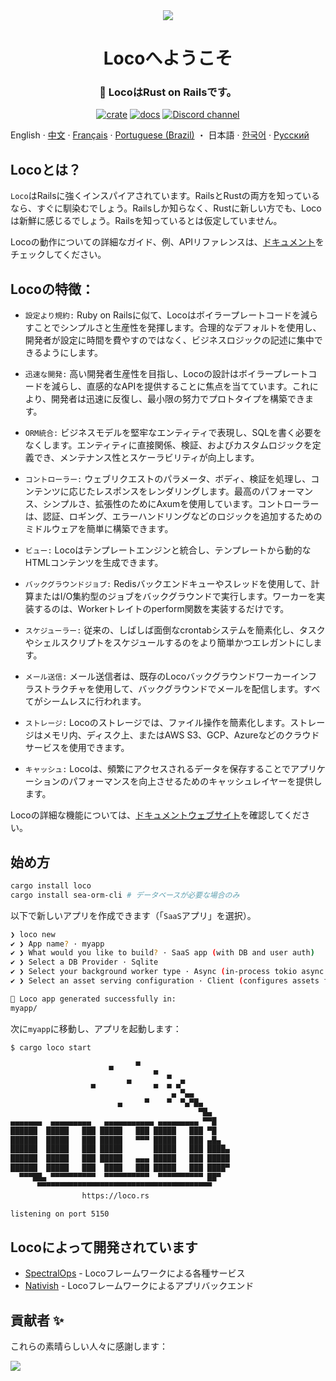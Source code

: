 <div align="center">

   <img src="https://github.com/loco-rs/loco/assets/83390/992d215a-3cd3-42ee-a1c7-de9fd25a5bac"/>

   <h1>Locoへようこそ</h1>

   <h3>
🚂 LocoはRust on Railsです。
   </h3>

   [![crate](https://img.shields.io/crates/v/loco-rs.svg)](https://crates.io/crates/loco-rs)
   [![docs](https://docs.rs/loco-rs/badge.svg)](https://docs.rs/loco-rs)
   [![Discord channel](https://img.shields.io/badge/discord-Join-us)](https://discord.gg/fTvyBzwKS8)

 </div>

English · [中文](./README-zh_CN.md) · [Français](./README.fr.md) · [Portuguese (Brazil)](./README-pt_BR.md) ・ 日本語 · [한국어](./README.ko.md) · [Русский](./README.ru.md)

## Locoとは？
`Loco`はRailsに強くインスパイアされています。RailsとRustの両方を知っているなら、すぐに馴染むでしょう。Railsしか知らなく、Rustに新しい方でも、Locoは新鮮に感じるでしょう。Railsを知っているとは仮定していません。

Locoの動作についての詳細なガイド、例、APIリファレンスは、[ドキュメント](https://loco.rs)をチェックしてください。

## Locoの特徴：

* `設定より規約:` Ruby on Railsに似て、Locoはボイラープレートコードを減らすことでシンプルさと生産性を発揮します。合理的なデフォルトを使用し、開発者が設定に時間を費やすのではなく、ビジネスロジックの記述に集中できるようにします。

* `迅速な開発:` 高い開発者生産性を目指し、Locoの設計はボイラープレートコードを減らし、直感的なAPIを提供することに焦点を当てています。これにより、開発者は迅速に反復し、最小限の努力でプロトタイプを構築できます。

* `ORM統合:` ビジネスモデルを堅牢なエンティティで表現し、SQLを書く必要をなくします。エンティティに直接関係、検証、およびカスタムロジックを定義でき、メンテナンス性とスケーラビリティが向上します。

* `コントローラー:` ウェブリクエストのパラメータ、ボディ、検証を処理し、コンテンツに応じたレスポンスをレンダリングします。最高のパフォーマンス、シンプルさ、拡張性のためにAxumを使用しています。コントローラーは、認証、ロギング、エラーハンドリングなどのロジックを追加するためのミドルウェアを簡単に構築できます。

* `ビュー:` Locoはテンプレートエンジンと統合し、テンプレートから動的なHTMLコンテンツを生成できます。

* `バックグラウンドジョブ:` Redisバックエンドキューやスレッドを使用して、計算またはI/O集約型のジョブをバックグラウンドで実行します。ワーカーを実装するのは、Workerトレイトのperform関数を実装するだけです。

* `スケジューラー:` 従来の、しばしば面倒なcrontabシステムを簡素化し、タスクやシェルスクリプトをスケジュールするのをより簡単かつエレガントにします。

* `メール送信:` メール送信者は、既存のLocoバックグラウンドワーカーインフラストラクチャを使用して、バックグラウンドでメールを配信します。すべてがシームレスに行われます。

* `ストレージ:` Locoのストレージでは、ファイル操作を簡素化します。ストレージはメモリ内、ディスク上、またはAWS S3、GCP、Azureなどのクラウドサービスを使用できます。

* `キャッシュ:` Locoは、頻繁にアクセスされるデータを保存することでアプリケーションのパフォーマンスを向上させるためのキャッシュレイヤーを提供します。

Locoの詳細な機能については、[ドキュメントウェブサイト](https://loco.rs/docs/getting-started/tour/)を確認してください。

## 始め方
```sh
cargo install loco
cargo install sea-orm-cli # データベースが必要な場合のみ
```

以下で新しいアプリを作成できます（「`SaaS`アプリ」を選択）。

```sh
❯ loco new
✔ ❯ App name? · myapp
✔ ❯ What would you like to build? · SaaS app (with DB and user auth)
✔ ❯ Select a DB Provider · Sqlite
✔ ❯ Select your background worker type · Async (in-process tokio async tasks)
✔ ❯ Select an asset serving configuration · Client (configures assets for frontend serving)

🚂 Loco app generated successfully in:
myapp/
```

次に`myapp`に移動し、アプリを起動します：
```sh
$ cargo loco start

                      ▄     ▀
                                ▀  ▄
                  ▄       ▀     ▄  ▄ ▄▀
                                    ▄ ▀▄▄
                        ▄     ▀    ▀  ▀▄▀█▄
                                          ▀█▄
▄▄▄▄▄▄▄  ▄▄▄▄▄▄▄▄▄   ▄▄▄▄▄▄▄▄▄▄▄ ▄▄▄▄▄▄▄▄▄ ▀▀█
██████  █████   ███ █████   ███ █████   ███ ▀█
██████  █████   ███ █████   ▀▀▀ █████   ███ ▄█▄
██████  █████   ███ █████       █████   ███ ████▄
██████  █████   ███ █████   ▄▄▄ █████   ███ █████
██████  █████   ███  ████   ███ █████   ███ ████▀
  ▀▀▀██▄ ▀▀▀▀▀▀▀▀▀▀  ▀▀▀▀▀▀▀▀▀▀  ▀▀▀▀▀▀▀▀▀▀ ██▀
      ▀▀▀▀▀▀▀▀▀▀▀▀▀▀▀▀▀▀▀▀▀▀▀▀▀▀▀▀▀▀▀▀▀▀▀▀▀▀▀
                https://loco.rs

listening on port 5150
```

## Locoによって開発されています
+ [SpectralOps](https://spectralops.io) - Locoフレームワークによる各種サービス
+ [Nativish](https://nativi.sh) - Locoフレームワークによるアプリバックエンド

## 貢献者 ✨
これらの素晴らしい人々に感謝します：

<a href="https://github.com/loco-rs/loco/graphs/contributors">
  <img src="https://contrib.rocks/image?repo=loco-rs/loco" />
</a>
